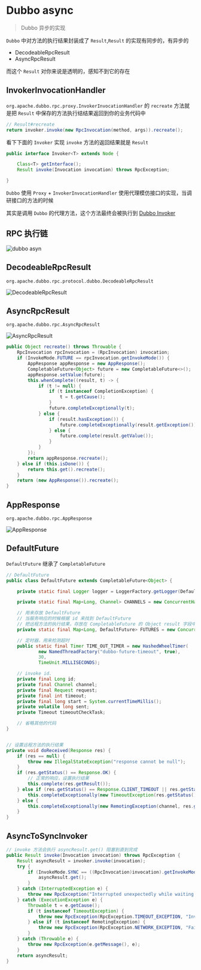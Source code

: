 # Dubbo async

> Dubbo 异步的实现

`Dubbo` 中对方法的执行结果封装成了 `Result`,`Result` 的实现有同步的，有异步的

- DecodeableRpcResult
- AsyncRpcResult

而这个 `Result` 对你来说是透明的，感知不到它的存在

## InvokerInvocationHandler

`org.apache.dubbo.rpc.proxy.InvokerInvocationHandler` 的 `recreate` 方法就是把 `Result` 中保存的方法执行结结果返回到你的业务代码中

```java
// Result#recreate
return invoker.invoke(new RpcInvocation(method, args)).recreate();
```

看下下面的 `Invoker` 实现 `invoke` 方法的返回结果就是 `Result`

```java
public interface Invoker<T> extends Node {

    Class<T> getInterface();
    Result invoke(Invocation invocation) throws RpcException;

}
```

`Dubbo` 使用 `Proxy` + `InvokerInvocationHandler` 使用代理模仿接口的实现，当调研接口的方法的时候

其实是调用 `Dubbo` 的代理方法，这个方法最终会被执行到 [Dubbo Invoker](dubbo-invoker.md)

## RPC 执行链

![dubbo asyn](./images/dubbo-asyn.png)

## DecodeableRpcResult

`org.apache.dubbo.rpc.protocol.dubbo.DecodeableRpcResult`

![DecodeableRpcResult](./images/dubbo-DecodeableRpcResult.png)

## AsyncRpcResult

`org.apache.dubbo.rpc.AsyncRpcResult`

![AsyncRpcResult](./images/dubbo-AsyncRpcResult.png)

```java
public Object recreate() throws Throwable {
    RpcInvocation rpcInvocation = (RpcInvocation) invocation;
    if (InvokeMode.FUTURE == rpcInvocation.getInvokeMode()) {
        AppResponse appResponse = new AppResponse();
        CompletableFuture<Object> future = new CompletableFuture<>();
        appResponse.setValue(future);
        this.whenComplete((result, t) -> {
            if (t != null) {
                if (t instanceof CompletionException) {
                    t = t.getCause();
                }
                future.completeExceptionally(t);
            } else {
                if (result.hasException()) {
                    future.completeExceptionally(result.getException());
                } else {
                    future.complete(result.getValue());
                }
            }
        });
        return appResponse.recreate();
    } else if (this.isDone()) {
        return this.get().recreate();
    }
    return (new AppResponse()).recreate();
}
```

## AppResponse

`org.apache.dubbo.rpc.AppResponse`

![AppResponse](./images/dubbo-AppResponse.png)

## DefaultFuture

`DefaultFuture` 继承了 `CompletableFuture`

```java
// DefaultFuture
public class DefaultFuture extends CompletableFuture<Object> {

    private static final Logger logger = LoggerFactory.getLogger(DefaultFuture.class);

    private static final Map<Long, Channel> CHANNELS = new ConcurrentHashMap<>();

    // 用来存放 DefaultFuture
    // 当服务响应的时候根据 id 来找到 DefaultFuture
    // 把远程方法的执行结果，存放在 CompletableFuture 的 Object result 字段中
    private static final Map<Long, DefaultFuture> FUTURES = new ConcurrentHashMap<>();

    // 定时器，用来检测超时
    public static final Timer TIME_OUT_TIMER = new HashedWheelTimer(
            new NamedThreadFactory("dubbo-future-timeout", true),
            30,
            TimeUnit.MILLISECONDS);

    // invoke id.
    private final Long id;
    private final Channel channel;
    private final Request request;
    private final int timeout;
    private final long start = System.currentTimeMillis();
    private volatile long sent;
    private Timeout timeoutCheckTask;

    // 省略其他的代码
}


// 设置远程方法的执行结果
private void doReceived(Response res) {
    if (res == null) {
        throw new IllegalStateException("response cannot be null");
    }
    if (res.getStatus() == Response.OK) {
        // 正常的响应，设置执行结果
        this.complete(res.getResult());
    } else if (res.getStatus() == Response.CLIENT_TIMEOUT || res.getStatus() == Response.SERVER_TIMEOUT) {
        this.completeExceptionally(new TimeoutException(res.getStatus() == Response.SERVER_TIMEOUT, channel, res.getErrorMessage()));
    } else {
        this.completeExceptionally(new RemotingException(channel, res.getErrorMessage()));
    }
}
```

## AsyncToSyncInvoker

```java
// invoke 方法会执行 asyncResult.get() 阻塞到直到完成
public Result invoke(Invocation invocation) throws RpcException {
    Result asyncResult = invoker.invoke(invocation);
    try {
        if (InvokeMode.SYNC == ((RpcInvocation)invocation).getInvokeMode()) {
            asyncResult.get();
        }
    } catch (InterruptedException e) {
        throw new RpcException("Interrupted unexpectedly while waiting for remoting result to return!  method: " + invocation.getMethodName() + ", provider: " + getUrl() + ", cause: " + e.getMessage(), e);
    } catch (ExecutionException e) {
        Throwable t = e.getCause();
        if (t instanceof TimeoutException) {
            throw new RpcException(RpcException.TIMEOUT_EXCEPTION, "Invoke remote method timeout. method: " + invocation.getMethodName() + ", provider: " + getUrl() + ", cause: " + e.getMessage(), e);
        } else if (t instanceof RemotingException) {
            throw new RpcException(RpcException.NETWORK_EXCEPTION, "Failed to invoke remote method: " + invocation.getMethodName() + ", provider: " + getUrl() + ", cause: " + e.getMessage(), e);
        }
    } catch (Throwable e) {
        throw new RpcException(e.getMessage(), e);
    }
    return asyncResult;
}
```
